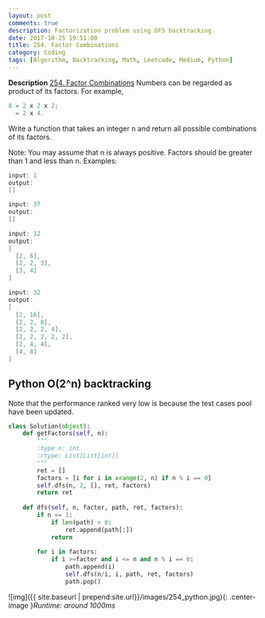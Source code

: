 ```yaml
---
layout: post
comments: true
description: Factorization problem using DFS backtracking.
date: 2017-10-25 19:51:00
title: 254. Factor Combinations
category: Coding
tags: [Algorithm, Backtracking, Math, Leetcode, Medium, Python]
---
```


**Description**
[254. Factor Combinations](https://leetcode.com/problems/factor-combinations/description/)
Numbers can be regarded as product of its factors. For example,
```java
8 = 2 x 2 x 2;
  = 2 x 4.
```
Write a function that takes an integer n and return all possible combinations of its factors.

Note: 
You may assume that n is always positive.
Factors should be greater than 1 and less than n.
Examples: 
```java
input: 1
output: 
[]
```
```java
input: 37
output: 
[]
```
```java
input: 12
output:
[
  [2, 6],
  [2, 2, 3],
  [3, 4]
]
```
```java
input: 32
output:
[
  [2, 16],
  [2, 2, 8],
  [2, 2, 2, 4],
  [2, 2, 2, 2, 2],
  [2, 4, 4],
  [4, 8]
]
```

## Python O(2^n) backtracking
Note that the performance ranked very low is because the test cases pool have been updated.

```python
class Solution(object):
    def getFactors(self, n):
        """
        :type n: int
        :rtype: List[List[int]]
        """
        ret = []
        factors = [i for i in xrange(2, n) if n % i == 0]
        self.dfs(n, 2, [], ret, factors)
        return ret
    
    def dfs(self, n, factor, path, ret, factors):
        if n == 1:
            if len(path) > 0:
                ret.append(path[:])
            return
        
        for i in factors:
            if i >=factor and i <= n and n % i == 0:
                path.append(i)
                self.dfs(n/i, i, path, ret, factors)
                path.pop()            
```


![img]({{ site.baseurl | prepend:site.url}}/images/254_python.jpg){: .center-image }*Runtime: around 1000ms*

